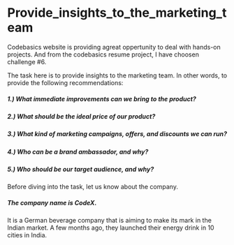 # Provide_insights_to_the_marketing_team
 Codebasics website is providing agreat oppertunity to deal with hands-on projects. And from the codebasics resume project, I have choosen challenge #6.

The task here is to provide insights to the marketing team. In other words, to provide the following recommendations:
##### 1.) What immediate improvements can we bring to the product?
##### 2.) What should be the ideal price of our product?
##### 3.) What kind of marketing campaigns, offers, and discounts we can run?
##### 4.) Who can be a brand ambassador, and why?
##### 5.) Who should be our target audience, and why?

Before diving into the task, let us know about the company.
##### The company name is CodeX.
It is a German beverage company that is aiming to make its mark in the Indian market. 
A few months ago, they launched their energy drink in 10 cities in India.

